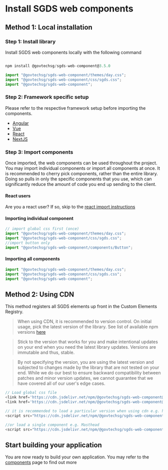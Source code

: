 # Install SGDS web components

## Method 1: Local installation

### Step 1: Install library

Install SGDS web components locally with the following command

```js

npm install @govtechsg/sgds-web-component@3.5.0

```

```js
import "@govtechsg/sgds-web-component/themes/day.css";
import "@govtechsg/sgds-web-component/css/sgds.css";
import "@govtechsg/sgds-web-component";
```

### Step 2: Framework specific setup

Please refer to the respective framework setup before importing the components.

- [Angular](/docs/frameworks-angular--docs)
- [Vue](/docs/frameworks-vue--docs)
- [React](/docs/frameworks-react--docs)
- [NextJS](/docs/frameworks-nextjs--docs)

### Step 3: Import components

Once imported, the web components can be used throughout the project. You may import individual components or import all components at once. It is recommended to cherry pick components, rather than the entire library. Doing so pulls in only the specific components that you use, which can significantly reduce the amount of code you end up sending to the client.

#### React users

Are you a react user? If so, skip to the <a href="/docs/frameworks-react--docs#importing-the-library" target="_self">react import instructions </a>

#### Importing individual component

```js
// import global css first (once)
import "@govtechsg/sgds-web-component/themes/day.css";
import "@govtechsg/sgds-web-component/css/sgds.css";
//import button only
import "@govtechsg/sgds-web-component/components/Button";
```

#### Importing all components

```js
import "@govtechsg/sgds-web-component/themes/day.css";
import "@govtechsg/sgds-web-component/css/sgds.css";
import "@govtechsg/sgds-web-component";
```

## Method 2: Using CDN

This method registers all SGDS elements up front in the Custom Elements Registry.

> When using CDN, it is recommended to version control. On initial usage, pick the latest version of the library. See list of available npm versions [here](https://www.npmjs.com/package/@govtechsg/sgds-web-component?activeTab=versions)

> Stick to the version that works for you and make intentional updates on your end when you need the latest library updates. Versions are immutable and thus, stable.

> By not specifying the version, you are using the latest version and subjected to changes made by the library that are not tested on your end. While we do our best to ensure backward compatibility between patches and minor version updates, we cannot guarantee that we have covered all of our user's edge cases.

```js
// Load global css file
<link href='https://cdn.jsdelivr.net/npm/@govtechsg/sgds-web-component@3.4.0/themes/day.css' rel='stylesheet' type='text/css' />
<link href='https://cdn.jsdelivr.net/npm/@govtechsg/sgds-web-component@3.4.0/css/sgds.css' rel='stylesheet' type='text/css' />

// it is recommended to load a particular version when using cdn e.g. https://cdn.jsdelivr.net/npm/@govtechsg/sgds-web-component@1.0.2
<script src="https://cdn.jsdelivr.net/npm/@govtechsg/sgds-web-component@3.4.0" async></script>

//or load a single component e.g. Masthead
<script src="https://cdn.jsdelivr.net/npm/@govtechsg/sgds-web-component@3.4.0/components/Masthead/index.umd.js" async></script>

```

## Start building your application

You are now ready to build your own application. You may refer to the <a href="/docs/components-accordion--docs" target="_self">components</a> page to find out more
